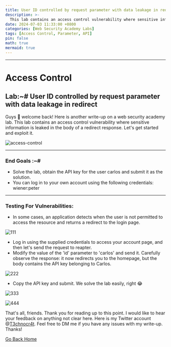 ```yaml
---
title: User ID controlled by request parameter with data leakage in redirect
description: >-
  This lab contains an access control vulnerability where sensitive information is leaked in the body of a redirect response.
date: 2024-07-03 11:33:00 +0800
categories: [Web Security Academy Labs]
tags: [Access Control, Parameter, API]
pin: false
math: true
mermaid: true
---
```


***
# Access Control
## Lab:~# User ID controlled by request parameter with data leakage in redirect 

Guys 👋 welcome back! Here is another write-up on a web security academy lab. This lab contains an access control vulnerability where sensitive information is leaked in the body of a redirect response. Let's get started and exploit it.

![access-control](https://github.com/T3chnocr4t/T3chnocr4t.github.io/assets/115868619/233707e5-1d04-409f-b413-33766ae43a5b)

***
### End Goals :~#
- Solve the lab, obtain the API key for the user carlos and submit it as the solution.
- You can log in to your own account using the following credentials: wiener:peter

*** 
### Testing For Vulnerabilities: 
- In some cases, an application detects when the user is not permitted to access the resource and returns a redirect to the login page.

![111](https://github.com/T3chnocr4t/T3chnocr4t.github.io/assets/115868619/e1b8fd21-34de-4bfc-8f83-3cde1834b948)

- Log in using the supplied credentials to access your account page, and then let's send the request to reapter.
- Modify the value of the 'id' parameter to 'carlos' and send it. Carefully observe the response: it now redirects you to the homepage, but the body contains the API key belonging to Carlos.

![222](https://github.com/T3chnocr4t/T3chnocr4t.github.io/assets/115868619/e30fdae7-3df6-42e3-a185-ea9767b46566)

- Copy the API key and submit. We solve the lab easily, right 😂

![333](https://github.com/T3chnocr4t/T3chnocr4t.github.io/assets/115868619/ef1418b2-f6e0-443f-b57e-522be72196f2)

![444](https://github.com/T3chnocr4t/T3chnocr4t.github.io/assets/115868619/32e6cc9e-1149-4521-bfc2-383e42964617)




That's all, friends. Thank you for reading up to this point. I would like to hear your feedback on anything not clear here. Here is my Twitter account @[T3chnocr4t](https://twitter.com/T3chnocr4tx). Feel free to DM me if you have any issues with my write-up. Thanks!

[Go Back Home](https://t3chnocr4tx.github.io/)